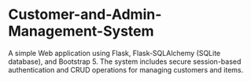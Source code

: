 # Customer-and-Admin-Management-System
A simple Web application using Flask, Flask-SQLAlchemy (SQLite database), and Bootstrap 5. The system includes secure session-based authentication and CRUD operations for managing customers and items.
